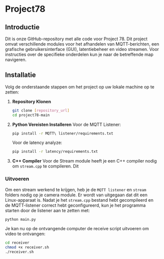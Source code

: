 # Project78

## Introductie

Dit is onze GitHub-repository met alle code voor Project 78. Dit project omvat verschillende modules voor het afhandelen van MQTT-berichten, een grafische gebruikersinterface (GUI), latentiebeheer en video streamen. Voor instructies over de specifieke onderdelen kun je naar de betreffende map navigeren.

## Installatie

Volg de onderstaande stappen om het project op uw lokale machine op te zetten:

1. **Repository Klonen**
    ```bash
    git clone [repository_url]
    cd project78-main
    ```

2. **Python Vereisten Installeren**
    Voor de MQTT Listener:
    ```bash
    pip install -r MQTT\ listener/requirements.txt
    ```
   Voor de latency analyze:
    ```bash
    pip install -r latency/requirements.txt
    ```

3. **C++ Compiler**
    Voor de Stream module heeft je een C++ compiler nodig om `stream.cpp` te compileren. Dit 

### Uitvoeren

Om een stream werkend te krijgen, heb je de `MQTT listener` en `stream` folders nodig op je camera module. Er wordt van uitgegaan dat dit een Linux-apparaat is. Nadat je het `stream.cpp` bestand hebt gecompileerd en de MQTT-listener correct hebt geconfigureerd, kun je het programma starten door de listener aan te zetten met:

```bash
python main.py
```

Je kan nu op de ontvangende computer de receive script uitvoeren om video te ontvangen:
```bash
cd receiver
chmod +x receiver.sh
./receiver.sh
```
